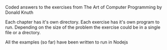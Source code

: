 Coded answers to the exercises from The Art of Computer Programming by Donald Knuth

Each chapter has it's own directory.
Each exercise has it's own program to run.
Depending on the size of the problem the exercise could be in a single file or a drectory.

All the examples (so far) have been written to run in Nodejs

